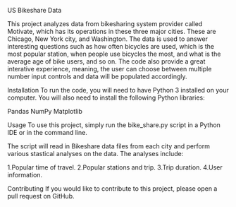 US Bikeshare Data

This project analyzes data from bikesharing system provider called Motivate, which has its operations in these three major cities. These are Chicago, New York city, and Washington. The data is used to answer interesting questions such as how often bicycles are used, which is the most popular station, when people use bicycles the most, and what is the average age of bike users, and so on. The code also provide a great interative experience, meaning, the user can choose between multiple number input controls and data will be populated accordingly. 

Installation
To run the code, you will need to have Python 3 installed on your computer. You will also need to install the following Python libraries:

Pandas
NumPy
Matplotlib

Usage
To use this project, simply run the bike_share.py script in a Python IDE or in the command line.

The script will read in Bikeshare data files from each city and perform various stastical analyses on the data. The analyses include:

1.Popular time of travel.
2.Popular stations and trip.
3.Trip duration.
4.User information.

Contributing
If you would like to contribute to this project, please open a pull request on GitHub.